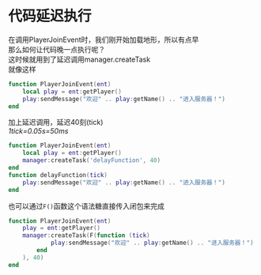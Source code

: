 # **代码延迟执行**  
在调用PlayerJoinEvent时，我们刚开始加载地形，所以有点早  
那么如何让代码晚一点执行呢？  
这时候就用到了延迟调用manager.createTask  
就像这样  
~~~lua
function PlayerJoinEvent(ent)  
    local play = ent:getPlayer()  
    play:sendMessage("欢迎" .. play:getName() .. "进入服务器！")  
end  
~~~  
加上延迟调用，延迟40刻(tick)  
*1tick=0.05s=50ms*  
~~~lua
function PlayerJoinEvent(ent)  
    local play = ent:getPlayer()  
    manager:createTask('delayFunction', 40)  
end  
function delayFunction(tick)  
    play:sendMessage("欢迎" .. play:getName() .. "进入服务器！")  
end  
~~~  
也可以通过`F()`函数这个语法糖直接传入闭包来完成  
~~~lua
function PlayerJoinEvent(ent)  
    play = ent:getPlayer()  
    manager:createTask(F(function (tick)  
			play:sendMessage("欢迎" .. play:getName() .. "进入服务器！")  
		end 
	), 40)  
end  
~~~
 